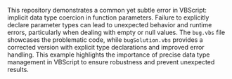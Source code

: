 This repository demonstrates a common yet subtle error in VBScript: implicit data type coercion in function parameters.  Failure to explicitly declare parameter types can lead to unexpected behavior and runtime errors, particularly when dealing with empty or null values. The `bug.vbs` file showcases the problematic code, while `bugSolution.vbs` provides a corrected version with explicit type declarations and improved error handling.  This example highlights the importance of precise data type management in VBScript to ensure robustness and prevent unexpected results.